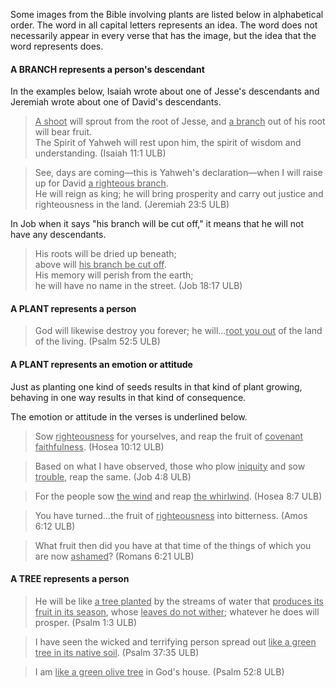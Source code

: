 

Some images from the Bible involving plants are listed below in alphabetical order. The word in all capital letters represents an idea. The word does not necessarily appear in every verse that has the image, but the idea that the word represents does.


#### A BRANCH represents a person's descendant

In the examples below, Isaiah wrote about one of Jesse's descendants and Jeremiah wrote about one of David's descendants.
><u>A shoot</u> will sprout from the root of Jesse, and <u>a branch</u> out of his root will bear fruit.  
>The Spirit of Yahweh will rest upon him, the spirit of wisdom and understanding. (Isaiah 11:1 ULB)


>See, days are coming—this is Yahweh's declaration—when I will raise up for David <u>a righteous branch</u>.  
>He will reign as king; he will bring prosperity and carry out justice and righteousness in the land.  (Jeremiah 23:5 ULB)


In Job when it says "his branch will be cut off," it means that he will not have any descendants.

>His roots will be dried up beneath;  
>above will <u>his branch be cut off</u>.  
>His memory will perish from the earth;  
>he will have no name in the street. (Job 18:17 ULB)


#### A PLANT represents a person 

>God will likewise destroy you forever; he will…<u>root you out</u> of the land of the living. (Psalm 52:5 ULB)


#### A PLANT represents an emotion or attitude

Just as planting one kind of seeds results in that kind of plant growing, behaving in one way results in that kind of consequence.

The emotion or attitude in the verses is underlined below. 
>Sow <u>righteousness</u> for yourselves, and reap the fruit of <u>covenant faithfulness</u>. (Hosea 10:12 ULB)


<blockquote>Based on what I have observed, those who plow <u>iniquity</u> and sow <u>trouble</u>, reap the same. (Job 4:8 ULB)</blockquote>


>For the people sow <u>the wind</u> and reap <u>the whirlwind</u>. (Hosea 8:7 ULB)


<blockquote>You have turned…the fruit of <u>righteousness</u> into bitterness. (Amos 6:12 ULB)</blockquote>


>What fruit then did you have at that time of the things of which you are now <u>ashamed</u>?  (Romans 6:21 ULB)


#### A TREE represents a person

>He will be like <u>a tree planted</u> by the streams of water that <u>produces its fruit in its season</u>, whose <u>leaves do not wither</u>; whatever he does will prosper. (Psalm 1:3 ULB)


<blockquote>I have seen the wicked and terrifying person spread out <u>like a green tree in its native soil</u>. (Psalm 37:35 ULB)</blockquote>


>I am <u>like a green olive tree</u> in God's house. (Psalm 52:8 ULB)